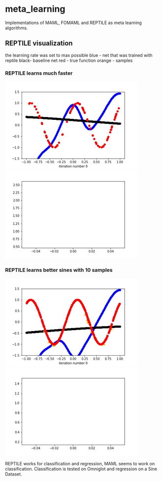 # meta_learning

Implementations of MAML, FOMAML and REPTILE as meta learning algorithms.

## REPTILE visualization

the learning rate was set to max possible
blue - net that was trained with reptile
black- baseline net
red  - true function
orange - samples

### REPTILE learns much faster 
![](gifs/reptile_sine.gif) ![](gifs/reptile_plot.gif)

### REPTILE learns better sines with 10 samples
![](gifs/reptile_sine_less.gif) ![](gifs/reptile_plot_less.gif)


REPTILE works for classification and regression, MAML seems to work on classification.
Classification is tested on Omniglot and regression on a Sine Dataset.
